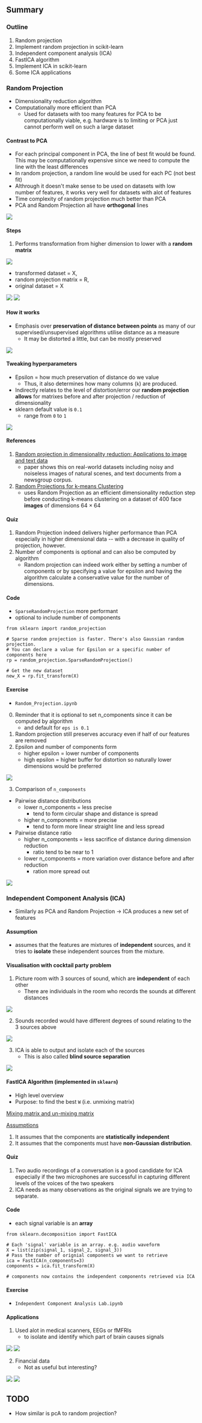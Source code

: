 ## Summary
### Outline
1. Random projection
2. Implement random projection in scikit-learn
3. Independent component analysis (ICA)
4. FastICA algorithm
5. Implement ICA in scikit-learn
6. Some ICA applications

### Random Projection
- Dimensionality reduction algorithm
- Computationally more efficient than PCA
  - Used for datasets with too many features for PCA to be computationally viable, e.g. hardware is to limiting or PCA just cannot perform well on such a large dataset

#### Contrast to PCA
- For each principal component in PCA, the line of best fit would be found. This may be computationally expensive since we need to compute the line with the least differences
- In random projection, a random line would be used for each PC (not best fit)
- Althrough it doesn't make sense to be used on datasets with low number of features, it works very well for datasets with alot of features
- Time complexity of random projection much better than PCA
- PCA and Random Projection all have **orthogonal** lines

<img src='5_randomprojection2.PNG'>

#### Steps
1. Performs transformation from higher dimension to lower with a **random matrix**

<img src='5_randomprojection.PNG'>

- transformed dataset = X, 
- random projection matrix = R, 
- original dataset = X

<img src='5_randomprojection3.PNG'>
<img src='5_randomprojection4.PNG'>

#### How it works
- Emphasis over **preservation of distance between points** as many of our supervised/unsupervised algorithms utilise distance as a measure
  - It may be distorted a little, but can be mostly preserved

<img src='5_johnsonlindenstrausslemma.PNG'>

#### Tweaking hyperparameters
- Epsilon = how much preservation of distance do we value
  - Thus, it also determines how many columns (`k`) are produced.
- Indirectly relates to the level of distortion/error our **random projection allows** for matrixes before and after projection / reduction of dimensionality
- sklearn default value is `0.1`
  - range from `0` to `1`

<img src='5_distortionformula.PNG'>

#### References
1. [Random projection in dimensionality reduction: Applications to image and text data](http://citeseerx.ist.psu.edu/viewdoc/download?doi=10.1.1.76.8124&rep=rep1&type=pdf)
    - paper shows this on real-world datasets including noisy and noiseless images of natural scenes, and text documents from a newsgroup corpus.
2. [Random Projections for k-means Clustering](https://papers.nips.cc/paper/3901-random-projections-for-k-means-clustering.pdf)
    - uses Random Projection as an efficient dimensionality reduction step before conducting k-means clustering on a dataset of 400 face **images** of dimensions 64 × 64

#### Quiz
1. Random Projection indeed delivers higher performance than PCA especially in higher dimensional data -- with a decrease in quality of projection, however.
2. Number of components is optional and can also be computed by algorithm
    - Random projection can indeed work either by setting a number of components or by specifying a value for epsilon and having the algorithm calculate a conservative value for the number of dimensions.

#### Code
- `SparseRandomProjection` more performant
- optional to include number of components
```
from sklearn import random_projection

# Sparse random projection is faster. There's also Gaussian random projection.
# You can declare a value for Epsilon or a specific number of components here
rp = random_projection.SparseRandomProjection()

# Get the new dataset
new_X = rp.fit_transform(X)
```

#### Exercise
- `Random_Projection.ipynb`

0. Reminder that it is optional to set n_components since it can be computed by algorithm
    - and default for `eps is 0.1`
1. Random projection still preserves accuracy even if half of our features are removed
2. Epsilon and number of components form
    - higher epsilon = lower number of components
    - high epsilon = higher buffer for distortion so naturally lower dimensions would be preferred

<img src='5_epsandcomponents.PNG'>

3. Comparison of `n_components`
- Pairwise distance distributions
  - lower n_components = less precise
    - tend to form circular shape and distance is spread
  - higher n_components = more precise
    - tend to form more linear straight line and less spread
- Pairwise distance ratio
  - higher n_components = less sacrifice of distance during dimension reduction
    - ratio tend to be near to 1
  - lower n_components = more variation over distance before and after reduction
    - ration more spread out 

<img src='5_comparison_n_components.png'>


### Independent Component Analysis (ICA)
- Similarly as PCA and Random Projection -> ICA produces a new set of features

#### Assumption
- assumes that the features are mixtures of **independent** sources, and it tries to **isolate** these independent sources from the mixture.

#### Visualisation with cocktail party problem
1. Picture room with 3 sources of sound, which are **independent** of each other
    - There are individuals in the room who records the sounds at different distances 

<img src='5_cocktail1.PNG'>

2. Sounds recorded would have different degrees of sound relating to the 3 sources above

<img src='5_cocktail2.PNG'>

3. ICA is able to output and isolate each of the sources
    - This is also called **blind source separation**

<img src='5_cocktail3.PNG'>

#### FastICA Algorithm (implemented in `sklearn`)
- High level overview
- Purpose: to find the best `W` (i.e. unmixing matrix)

<ins>Mixing matrix and un-mixing matrix</ins>

<ins>Assumptions</ins>
1. It assumes that the components are **statistically independent**
2. It assumes that the components must have **non-Gaussian distribution**.

#### Quiz
1. Two audio recordings of a conversation is a good candidate for ICA especially if the two microphones are successful in capturing different levels of the voices of the two speakers
2. ICA needs as many observations as the original signals we are trying to separate.

#### Code
- each signal variable is an **array**
```
from sklearn.decomposition import FastICA

# Each 'signal' variable is an array. e.g. audio waveform
X = list(zip(signal_1, signal_2, signal_3))
# Pass the number of orignial components we want to retrieve
ica = FastICA(n_components=3)
components = ica.fit_transform(X)

# components now contains the independent components retrieved via ICA
```

#### Exercise
- `Independent Component Analysis Lab.ipynb`

#### Applications
1. Used alot in medical scanners, EEGs or fMFRIs
    - to isolate and identify which part of brain causes signals

<img src='5_icaapplication1.PNG'>
<img src='5_icaapplication2.PNG'>

2. Financial data
    - Not as useful but interesting?

<img src='5_icaapplication3.PNG'>
<img src='5_icaapplication4.PNG'>

## TODO
- How similar is pcA to random projection?